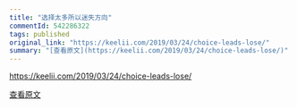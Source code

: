 ```yaml
---
title: "选择太多所以迷失方向"
commentId: 542286322
tags: published
original_link: "https://keelii.com/2019/03/24/choice-leads-lose/"
summary: "[查看原文](https://keelii.com/2019/03/24/choice-leads-lose/)"
---
```


https://keelii.com/2019/03/24/choice-leads-lose/
    
[查看原文](https://keelii.com/2019/03/24/choice-leads-lose/)
    